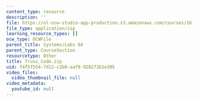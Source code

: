 ```yaml
---
content_type: resource
description: ''
file: https://ol-ocw-studio-app-production.s3.amazonaws.com/courses/16-01-unified-engineering-i-ii-iii-iv-fall-2005-spring-2006/f4f5f5547d12c2b0aaf9928272b1e305_Truss_Code.zip
file_type: application/zip
learning_resource_types: []
ocw_type: OCWFile
parent_title: Systems/Labs 04
parent_type: CourseSection
resourcetype: Other
title: Truss_Code.zip
uid: f4f5f554-7d12-c2b0-aaf9-928272b1e305
video_files:
  video_thumbnail_file: null
video_metadata:
  youtube_id: null
---
```

